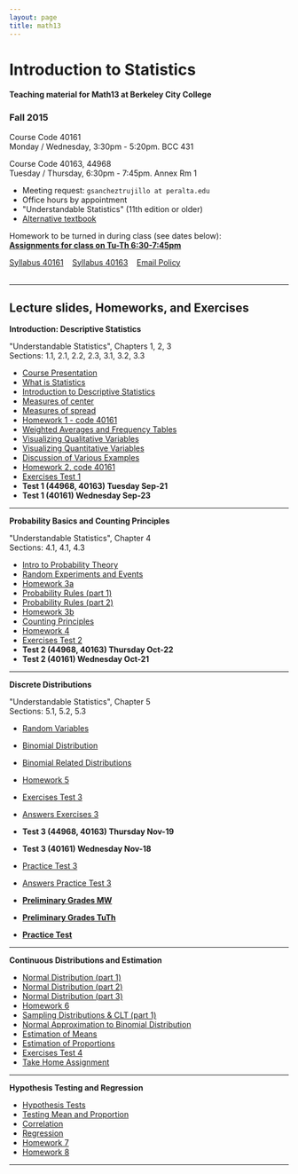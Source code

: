 ```yaml
---
layout: page
title: math13
---
```


# Introduction to Statistics

#### Teaching material for Math13 at Berkeley City College


### Fall 2015

Course Code 40161<br>
Monday / Wednesday, 3:30pm - 5:20pm. BCC 431<br>

Course Code 40163, 44968<br>
Tuesday / Thursday, 6:30pm - 7:45pm. Annex Rm 1<br>

- Meeting request: ```gsancheztrujillo at peralta.edu```<br>
- Office hours by appointment<br>
- "Understandable Statistics" (11th edition or older)<br>
- <a href="https://www.dropbox.com/s/m9f06y1fv2tv0zy/Weiss_Introductory_Statistics_9th_edition.pdf?dl=0" target="_blank">Alternative textbook</a><br>

Homework to be turned in during class (see dates below): <br>
<a href="https://docs.google.com/document/d/1MxJLcLo7VSa63_BuZ4EAAETHrAvs1uUh0_jwcjE8E_o/pub" target="_blank"><b>Assignments for class on Tu-Th 6:30-7:45pm</b></a>

<a class="graybutton" href="/teaching/math13/math13_fall2015_syllabus_40161.pdf" target="_blank">Syllabus 40161</a>
&nbsp;&nbsp;
<a class="graybutton" href="/teaching/math13/math13_fall2015_syllabus_40163.pdf" target="_blank">Syllabus 40163</a>
&nbsp;&nbsp;
<a class="graybutton" href="https://docs.google.com/presentation/d/1SFHjJmGds355fVezfxP1u0L6gI141amS4BOx5HDdJdk/pub?start=false&loop=false&delayms=3000" target="_blank">Email Policy</a>
<br>
<br>


<hr class="margin" />

## Lecture slides, Homeworks, and Exercises

**Introduction: Descriptive Statistics**

"Understandable Statistics", Chapters 1, 2, 3 <br>
Sections: 1.1, 2.1, 2.2, 2.3, 3.1, 3.2, 3.3

- <a href="https://docs.google.com/presentation/d/198SOU2LJlhNnaZKdychSRRmJ5qqHTc4ANHG5KH_sWjo/pub?start=false&loop=false&delayms=3000" target="_blank">Course Presentation</a>
- <a href="https://docs.google.com/presentation/d/1Kb4kzobkNyBgoy5cxGs7zQ_6fm8tGpZ_sBvw_ygT_48/pub?start=false&loop=false&delayms=3000" target="_blank">What is Statistics</a>
- <a href="https://docs.google.com/presentation/d/14XU_vLIBUh6yWfxhHxJwCl9irGKG3mCIntlZD6pjkVY/pub?start=false&loop=false&delayms=3000" target="_blank">Introduction to Descriptive Statistics</a>
- <a href="https://docs.google.com/presentation/d/1QCrikMs63EhU3TALiDXheaMKyAoqEGhz9z6oCxpIi2k/pub?start=false&loop=false&delayms=3000" target="_blank">Measures of center</a>
- <a href="https://docs.google.com/presentation/d/1wZa-ugbyaCHA-4rAVLxPONuMd9gJc3Ithxogt8Lv-zY/pub?start=false&loop=false&delayms=3000" target="_blank">Measures of spread</a>
- <a href="/teaching/math13/homework1_math13.pdf" target="_blank">Homework 1 - code 40161</a>
- <a href="https://docs.google.com/presentation/d/1trAK25ZQjuP3El1nsWxjooFwYxOmvd0ODiKX-W6EVJc/pub?start=false&loop=false&delayms=3000" target="_blank">Weighted Averages and Frequency Tables</a><br>
- <a href="https://docs.google.com/presentation/d/1Rc0FwkYaWzLL4nzXuplnsArxBDs5TK6qktJ4C3eRxKc/pub?start=false&loop=false&delayms=3000" target="_blank">Visualizing Qualitative Variables</a>
- <a href="https://docs.google.com/presentation/d/1sML3V9Ikd6k09Cyl8-gm0DkIK1Zhzpk5rVLND8tAM-o/pub?start=false&loop=false&delayms=3000" target="_blank">Visualizing Quantitative Variables</a>
- <a href="https://docs.google.com/presentation/d/1ncfKq9Q8HcxuxJ2SiSc78-gf2jvGu6YDmoaKh8EEWCQ/pub?start=false&loop=false&delayms=3000" target="_blank">Discussion of Various Examples</a>
- <a href="/teaching/math13/homework2_math13.pdf" target="_blank">Homework 2, code 40161</a>
- <a href="https://docs.google.com/document/d/1aI0kHQvdlCix1TDn06sN7i0iwrhLe1U3cE9UDnMCizU/pub" target="_blank">Exercises Test 1</a>
- __Test 1 (44968, 40163) Tuesday Sep-21__
- __Test 1 (40161) Wednesday Sep-23__


<hr/>


**Probability Basics and Counting Principles**

"Understandable Statistics", Chapter 4<br>
Sections: 4.1, 4.1, 4.3

- <a href="https://docs.google.com/presentation/d/1lpAOPYFbz4odsLVb1QgDNjp6qej4AFv4wLYLqLMNHB4/pub?start=false&loop=false&delayms=3000" target="_blank">Intro to Probability Theory</a>
- <a href="https://docs.google.com/presentation/d/1cx94AKho0z15uwC_moocel2dOIp6NdjDyvMHCMVORIw/pub?start=false&loop=false&delayms=3000" target="_blank">Random Experiments and Events</a>
- <a href="/teaching/math13/homework3a_math13.pdf" target="_blank">Homework 3a</a>
- <a href="https://docs.google.com/presentation/d/1cJCPgszna-QLD6o2ab6c9SUkFFEt0bJljy5xVIkPfA0/pub?start=false&loop=false&delayms=3000" target="_blank">Probability Rules (part 1)</a>
- <a href="https://docs.google.com/presentation/d/1Xxy6ZoVBN9duY5iy9j-4yXKywDbK4fRWo5wadyPsOjk/pub?start=false&loop=false&delayms=3000" target="_blank">Probability Rules (part 2)</a>
- <a href="/teaching/math13/homework3b_math13.pdf" target="_blank">Homework 3b</a>
- <a href="https://docs.google.com/presentation/d/1kgZsJFMibB5rRx1sVqJTy6efd6dgrfg1S89dAZ-wPeI/pub?start=false&loop=false&delayms=3000" target="_blank">Counting Principles</a>
- <a href="/teaching/math13/homework4_math13.pdf" target="_blank">Homework 4</a>
- <a href="/teaching/math13/exercises2.pdf" target="_blank">Exercises Test 2</a>
- __Test 2 (44968, 40163) Thursday Oct-22__
- __Test 2 (40161) Wednesday Oct-21__


<hr/>

**Discrete Distributions**

"Understandable Statistics", Chapter 5 <br>
Sections: 5.1, 5.2, 5.3

- <a href="https://docs.google.com/presentation/d/1mXkzTzr80sOfxs45QEFgywjUMw8FSHvAv8KNYO0X9Tc/pub?start=false&loop=false&delayms=3000" target="_blank">Random Variables</a>
- <a href="https://docs.google.com/presentation/d/1l269oLR23ZkZe2allThPMn2PMj6Q9MVp7j8oL2uiVuI/pub?start=false&loop=false&delayms=3000" target="_blank">Binomial Distribution</a>
- <a href="https://docs.google.com/presentation/d/1Pqzgn5bU18r5P8OKVFnplQCRXB1IUi6c2_ZdRRDFPmw/pub?start=false&loop=false&delayms=3000" target="_blank">Binomial Related Distributions</a>
- <a href="/teaching/math13/homework5_math13.pdf" target="_blank">Homework 5</a>
- <a href="/teaching/math13/exercises3.pdf" target="_blank">Exercises Test 3</a>
- <a href="/teaching/math13/exercises3_answers.pdf" target="_blank">Answers Exercises 3</a>
- __Test 3 (44968, 40163) Thursday Nov-19__
- __Test 3 (40161) Wednesday Nov-18__
- <a href="https://docs.google.com/document/d/1GTY4g5pDi2mDFfIxTiCta3gr63mcTUop2JPC2H2umfU/pub" target="_blank">Practice Test 3</a>
- <a href="https://docs.google.com/document/d/130k-wy0WWUFC3DdD1vsibr3xsVge0gkglDjtmm8SUZE/pub" target="_blank">Answers Practice Test 3</a>
- <a href="https://docs.google.com/spreadsheets/d/1PcmiIjQ26N3ybF2ZN98doIWqyjD5f_caiJzFh-57qLk/pubhtml" target="_blank"><b>Preliminary Grades MW</b></a>
- <a href="https://docs.google.com/spreadsheets/d/1Hbqi6GnvAHa1Pee6xFCaepbOcHVPzMBuWbjKV6ySG_I/pubhtml" target="_blank"><b>Preliminary Grades TuTh</b></a>

- <a href="https://docs.google.com/document/d/1mSZwngKBDaR9ZVUA8f7x3J6YAGOOWwmc_72CnFPwFnA/pub" target="_blank"><b>Practice Test</b></a>

<hr/>


**Continuous Distributions and Estimation**

- <a href="https://docs.google.com/presentation/d/1WPUjZUCeiLE1MhVMCpG8GFc35t2mj3fNRbZaGAPzTdg/pub?start=false&loop=false&delayms=3000" target="_blank">Normal Distribution (part 1)</a>
- <a href="https://docs.google.com/presentation/d/18z03Mnk5tlcSIIO1yqwuPruobBCIO2ogW1Jyin1Z9KY/pub?start=false&loop=false&delayms=3000" target="_blank">Normal Distribution (part 2)</a>
- <a href="https://docs.google.com/presentation/d/1tN69mjeqAwIHpc_1yLuP1GkZgxFqEh0RK1Ec3MzOv2g/pub?start=false&loop=false&delayms=3000" target="_blank">Normal Distribution (part 3)</a>
- <a href="/teaching/math13/homework6_math13.pdf" target="_blank">Homework 6</a>
- <a href="https://docs.google.com/presentation/d/1hOJ_QsjbbIYxXFciK2vXLgFG407aZ64ipndUyKljmo8/pub?start=false&loop=false&delayms=3000" target="_blank">Sampling Distributions & CLT (part 1)</a>
- <a href="https://docs.google.com/presentation/d/1T6FmrySOMi_JgrY-3F1dP4AdIkJvnSm3s6ibKNvUSY8/pub?start=false&loop=false&delayms=3000" target="_blank">Normal Approximation to Binomial Distribution</a>
- <a href="https://docs.google.com/presentation/d/1mav1fbW42UKDoSZtqVzMh68hPLMj-zMzYzyJN4jp0RQ/pub?start=false&loop=false&delayms=3000" target="_blank">Estimation of Means</a><br>
- <a href="https://docs.google.com/presentation/d/1QWx8gfr9t0fI4P2bkIXHtCvYxj6H_CXkEO1Tsa4yfIo/pub?start=false&loop=false&delayms=3000" target="_blank">Estimation of Proportions</a>
- <a href="/teaching/math13/exercises4.pdf" target="_blank">Exercises Test 4</a>
- <a href="/teaching/math13/exam4_normal_distribution_fall2015.pdf" target="_blank">Take Home Assignment</a>



<hr/>

**Hypothesis Testing and Regression**

- <a href="https://docs.google.com/presentation/d/11pegEt3GgGtL3EWMine8Es0T_hrptiC_z56g85Pye5g/pub?start=false&loop=false&delayms=3000" target="_blank">Hypothesis Tests</a>
- <a href="https://docs.google.com/presentation/d/12yS0nt2BLZ9nwYWBAMpFM589oteflse3HbP-oKsagnk/pub?start=false&loop=false&delayms=3000" target="_blank">Testing Mean and Proportion</a>
- <a href="https://docs.google.com/presentation/d/1Us875ne5g_qBxRsw_08BbuRjefC2H8g9pBpelA0qUmY/pub?start=false&loop=false&delayms=3000" target="_blank">Correlation</a>
- <a href="https://docs.google.com/presentation/d/1qtRsWWtAEBuikep3jU01EaQ3-n_OVRt2zSqXrDjk5yA/pub?start=false&loop=false&delayms=3000" target="_blank">Regression</a>
- <a href="/teaching/math13/homework7_math13.pdf" target="_blank">Homework 7</a>
- <a href="/teaching/math13/homework8_math13.pdf" target="_blank">Homework 8</a>

<hr/>

